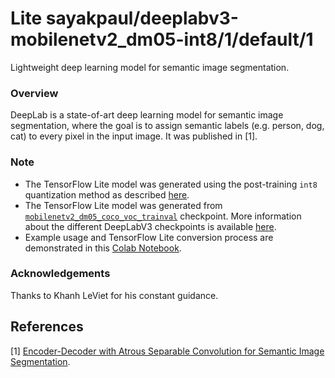# Lite sayakpaul/deeplabv3-mobilenetv2_dm05-int8/1/default/1
Lightweight deep learning model for semantic image segmentation.

<!-- parent-model: sayakpaul/deeplabv3-mobilenetv2_dm05-int8/1 -->
<!-- asset-path: https://github.com/sayakpaul/Adventures-in-TensorFlow-Lite/releases/download/v0.3.0/int8_mobilenetv2_dm05_coco_voc_trainval_tflite.tar.gz -->

### Overview
DeepLab is a state-of-art deep learning model for semantic image segmentation, where the goal is to assign semantic labels (e.g. person, dog, cat) to every pixel in the input image. It was published in [1].

### Note
- The TensorFlow Lite model was generated using the post-training `int8` quantization method as described [here](https://www.tensorflow.org/lite/performance/post_training_quantization#full_integer_quantization).
- The TensorFlow Lite model was generated from [`mobilenetv2_dm05_coco_voc_trainval`](http://download.tensorflow.org/models/deeplabv3_mnv2_dm05_pascal_trainval_2018_10_01.tar.gz) checkpoint. More information about the different DeepLabV3 checkpoints is available [here](https://github.com/tensorflow/models/blob/master/research/deeplab/g3doc/model_zoo.md).
- Example usage and TensorFlow Lite conversion process are demonstrated in this [Colab Notebook](https://github.com/sayakpaul/Adventures-in-TensorFlow-Lite/blob/master/DeepLabV3/DeepLab_TFLite_COCO.ipynb).

### Acknowledgements
Thanks to Khanh LeViet for his constant guidance.

References
--------------
[1] [Encoder-Decoder with Atrous Separable Convolution for Semantic Image Segmentation](https://arxiv.org/abs/1802.02611).